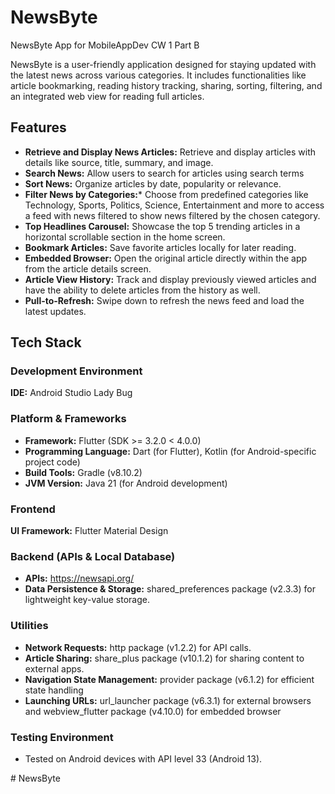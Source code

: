 # NewsByte

NewsByte App for MobileAppDev CW 1 Part B

NewsByte is a user-friendly application designed for staying updated with the latest news across various categories. It includes functionalities like article bookmarking, reading history tracking, sharing, sorting, filtering, and an integrated web view for reading full articles.


## Features

- **Retrieve and Display News Articles:** Retrieve and display articles with details like source, title, summary, and image.
- **Search News:** Allow users to search for articles using search terms
- **Sort News:** Organize articles by date, popularity or relevance.
- **Filter News by Categories:*** Choose from predefined categories like Technology, Sports, Politics, Science, Entertainment and more to access a feed with news filtered to show news filtered by the chosen category.
- **Top Headlines Carousel:** Showcase the top 5 trending articles in a horizontal scrollable section in the home screen.
- **Bookmark Articles:** Save favorite articles locally for later reading.
- **Embedded Browser:** Open the original article directly within the app from the article details screen.
- **Article View History:** Track and display previously viewed articles and have the ability to delete articles from the history as well.
- **Pull-to-Refresh:** Swipe down to refresh the news feed and load the latest updates.



## Tech Stack

### Development Environment

**IDE:** Android Studio Lady Bug

### Platform & Frameworks

- **Framework:** Flutter (SDK >= 3.2.0 < 4.0.0)
- **Programming Language:** Dart (for Flutter), Kotlin (for Android-specific project code)
- **Build Tools:** Gradle (v8.10.2)
- **JVM Version:** Java 21 (for Android development)

### Frontend
**UI Framework:** Flutter Material Design

### Backend (APIs & Local Database)

- **APIs:** https://newsapi.org/
- **Data Persistence & Storage:** shared_preferences package (v2.3.3) for lightweight key-value storage.

### Utilities

- **Network Requests:** http package (v1.2.2) for API calls.
- **Article Sharing:** share_plus package (v10.1.2) for sharing content to external apps.
- **Navigation State Management:** provider package (v6.1.2) for efficient state handling
- **Launching URLs:** url_launcher package (v6.3.1) for external browsers and webview_flutter package (v4.10.0) for embedded browser

### Testing Environment

- Tested on Android devices with API level 33 (Android 13).

#   N e w s B y t e  
 